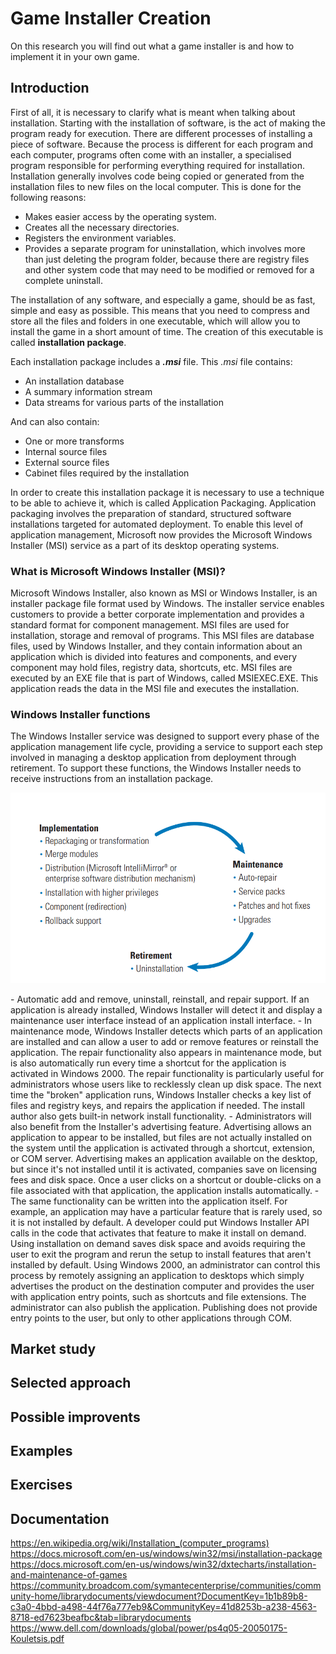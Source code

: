 # Game Installer Creation
On this research you will find out what a game installer is and how to implement it in your own game. 

## Introduction
First of all, it is necessary to clarify what is meant when talking about installation. Starting with the installation of software, is the act of making the program ready for execution.
There are different processes of installing a piece of software. Because the process is different for each program and each computer, programs often come with an installer, a specialised program responsible for performing everything required for installation.
Installation generally involves code being copied or generated from the installation files to new files on the local computer. This is done for the following reasons:
- Makes easier access by the operating system.
- Creates all the necessary directories.
- Registers the environment variables.
- Provides a separate program for uninstallation, which involves more than just deleting the program folder, because there are registry files and other system code that may need to be modified or removed for a complete uninstall.

The installation of any software, and especially a game, should be as fast, simple and easy as possible. This means that you need to compress and store all the files and folders in one executable, which will allow you to install the game in a short amount of time. The creation of this executable is called **installation package**.

Each installation package includes a ***.msi*** file. This *.msi* file contains:
- An installation database
- A summary information stream
- Data streams for various parts of the installation

And can also contain:
- One or more transforms
- Internal source files
- External source files
- Cabinet files required by the installation

In order to create this installation package it is necessary to use a technique to be able to achieve it, which is called Application Packaging. Application packaging involves the preparation of standard, structured software installations targeted for automated deployment. To enable this level of application management, Microsoft now provides the Microsoft Windows Installer (MSI) service as a part of its desktop operating systems.

### What is Microsoft Windows Installer (MSI)?
Microsoft Windows Installer, also known as MSI or Windows Installer, is an installer package file format used by Windows. The installer service enables customers to provide a better corporate implementation and provides a standard format for component management. MSI files are used for installation, storage and removal of programs. This MSI files are database files, used by Windows Installer, and they contain information about an application which is divided into features and components, and every component may hold files, registry data, shortcuts, etc. MSI files are executed by an EXE file that is part of Windows, called MSIEXEC.EXE. This application reads the data in the MSI file and executes the installation.

### Windows Installer functions
The Windows Installer service was designed to support every phase of the application management life cycle, providing a service to support each step involved in managing a desktop application from deployment through retirement. To support these functions, the Windows Installer needs to receive instructions from an installation package.
<p align="center">
<img src="https://github.com/CarlosUPC/Installer-Research/blob/master/docs/cycle_life.png?raw=true" 
width="600">
</p>
- Automatic add and remove, uninstall, reinstall, and repair support. If an application is already installed, Windows Installer will detect it and display a maintenance user interface instead of an application install interface.
- In maintenance mode, Windows Installer detects which parts of an application are installed and can allow a user to add or remove features or reinstall the application. The repair functionality also appears in maintenance mode, but is also automatically run every time a shortcut for the application is activated in Windows 2000. The repair functionality is particularly useful for administrators whose users like to recklessly clean up disk space. The next time the "broken" application runs, Windows Installer checks a key list of files and registry keys, and repairs the application if needed. The install author also gets built-in network install functionality.
- Administrators will also benefit from the Installer's advertising feature. Advertising allows an application to appear to be installed, but files are not actually installed on the system until the application is activated through a shortcut, extension, or COM server. Advertising makes an application available on the desktop, but since it's not installed until it is activated, companies save on licensing fees and disk space. Once a user clicks on a shortcut or double-clicks on a file associated with that application, the application installs automatically.
- The same functionality can be written into the application itself. For example, an application may have a particular feature that is rarely used, so it is not installed by default. A developer could put Windows Installer API calls in the code that activates that feature to make it install on demand. Using installation on demand saves disk space and avoids requiring the user to exit the program and rerun the setup to install features that aren't installed by default. Using Windows 2000, an administrator can control this process by remotely assigning an application to desktops which simply advertises the product on the destination computer and provides the user with application entry points, such as shortcuts and file extensions. The administrator can also publish the application. Publishing does not provide entry points to the user, but only to other applications through COM.

## Market study

## Selected approach

## Possible improvents

## Examples

## Exercises

## Documentation
https://en.wikipedia.org/wiki/Installation_(computer_programs)
https://docs.microsoft.com/en-us/windows/win32/msi/installation-package
https://docs.microsoft.com/en-us/windows/win32/dxtecharts/installation-and-maintenance-of-games
https://community.broadcom.com/symantecenterprise/communities/community-home/librarydocuments/viewdocument?DocumentKey=1b1b89b8-c3a0-4bbd-a498-44f76a777eb9&CommunityKey=41d8253b-a238-4563-8718-ed7623beafbc&tab=librarydocuments
https://www.dell.com/downloads/global/power/ps4q05-20050175-Kouletsis.pdf
